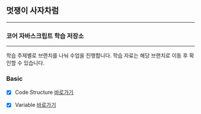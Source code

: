 


## 멋쟁이 사자차럼
---

### 코어 자바스크립트 학습 저장소

---

학습 주제별로 브랜치를 나눠 수업을 진행합니다.
학습 자료는 해당 브랜치로 이동 후 확인할 수 있습니다.



### Basic

- [x] Code Structure [바로가기](https://github.com/simseonbeom/core_js/blob/main/client/chapter/core/01.codeStructure.js)
- [x] Variable [바로가기](https://github.com/simseonbeom/core_js/blob/main/client/chapter/core/02.variables.js)






